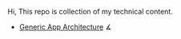 Hi,
This repo is collection of my technical content.

* [Generic App Architecture](https://github.com/suneel-tokuri/suneel-tokuri.github.io/blob/main/index.md) ∡
